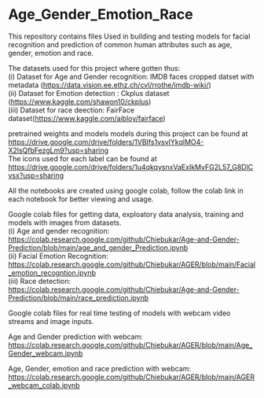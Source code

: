 # Age_Gender_Emotion_Race
 This repository contains files Used in building and testing models for facial recognition and prediction of common human  attributes such as age, gender, emotion and race.
 
The datasets used for this project where gotten thus:  <br />
(i) Dataset for Age and Gender recognition: IMDB faces cropped datset with metadata (https://data.vision.ee.ethz.ch/cvl/rrothe/imdb-wiki/) <br />
(ii) Dataset for Emotion detection : Ckplus dataset (https://www.kaggle.com/shawon10/ckplus)  <br />
(iii) Dataset for race deection: FairFace dataset(https://www.kaggle.com/aibloy/fairface)

pretrained weights and models models during this project can be found at https://drive.google.com/drive/folders/1VBIfs1vsvIYkqlMO4-X2lsQfbFezgLm9?usp=sharing <br />
The icons used for each label can be found at https://drive.google.com/drive/folders/1u4qkqysnxVaExIkMvFG2L57_G8DlCvsx?usp=sharing

All the notebooks are created using google colab, follow the colab link  in each notebook for better viewing and usage.

Google colab files for getting data, exploatory data  analysis, training and models with images from datasets. <br />
(i) Age and gender recognition: https://colab.research.google.com/github/Chiebukar/Age-and-Gender-Prediction/blob/main/age_and_gender_Prediction.ipynb   <br />
(ii) Facial Emotion Recognition: https://colab.research.google.com/github/Chiebukar/AGER/blob/main/Facial_emotion_recogntion.ipynb    <br />
(iii) Race detection: https://colab.research.google.com/github/Chiebukar/Age-and-Gender-Prediction/blob/main/race_prediction.ipynb   <br />

Google colab files for real time testing of models with webcam video streams and image inputs.

Age and Gender prediction with webcam: https://colab.research.google.com/github/Chiebukar/AGER/blob/main/Age_Gender_webcam.ipynb   <br />

Age, Gender, emotion and race prediction with webcam: https://colab.research.google.com/github/Chiebukar/AGER/blob/main/AGER_webcam_colab.ipynb


